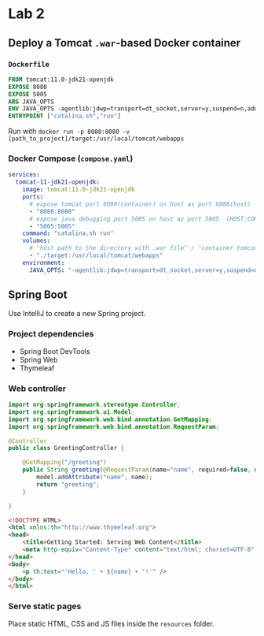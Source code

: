 # Lab 2
## Deploy a Tomcat `.war`-based Docker container
### `Dockerfile`
```dockerfile
FROM tomcat:11.0-jdk21-openjdk
EXPOSE 8080
EXPOSE 5005
ARG JAVA_OPTS
ENV JAVA_OPTS -agentlib:jdwp=transport=dt_socket,server=y,suspend=n,address=*:5005
ENTRYPOINT ["catalina.sh","run"]
```

Run with `docker run -p 8080:8080 -v [path_to_project]/target:/usr/local/tomcat/webapps`

### Docker Compose (`compose.yaml`)
```yaml
services:
  tomcat-11-jdk21-openjdk:
    image: tomcat:11.0-jdk21-openjdk
    ports:
      # expose tomcat port 8080(container) on host as port 8888(host)
      - "8080:8080"
      # expose java debugging port 5005 on host as port 5005  (HOST:CONTAINER)
      - "5005:5005"
    command: "catalina.sh run"
    volumes:
      # "host path to the directory with .war file" / "container tomcat directory with webapps"
      - "./target:/usr/local/tomcat/webapps"
    environment:
      JAVA_OPTS: "-agentlib:jdwp=transport=dt_socket,server=y,suspend=n,address=*:5005"
```

## Spring Boot
Use IntelliJ to create a new Spring project.

### Project dependencies
- Spring Boot DevTools
- Spring Web
- Thymeleaf

### Web controller
```java
import org.springframework.stereotype.Controller;
import org.springframework.ui.Model;
import org.springframework.web.bind.annotation.GetMapping;
import org.springframework.web.bind.annotation.RequestParam;

@Controller
public class GreetingController {

	@GetMapping("/greeting")
	public String greeting(@RequestParam(name="name", required=false, defaultValue="World") String name, Model model) {
		model.addAttribute("name", name);
		return "greeting";
	}

}
```

```html
<!DOCTYPE HTML>
<html xmlns:th="http://www.thymeleaf.org">
<head> 
    <title>Getting Started: Serving Web Content</title> 
    <meta http-equiv="Content-Type" content="text/html; charset=UTF-8" />
</head>
<body>
    <p th:text="'Hello, ' + ${name} + '!'" />
</body>
</html>
```

### Serve static pages
Place static HTML, CSS and JS files inside the `resources` folder.